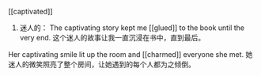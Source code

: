 [[captivated]]
1. 迷人的：
The captivating story kept me [[glued]] to the book until the very end.
这个迷人的故事让我一直沉浸在书中，直到最后。

Her captivating smile lit up the room and [[charmed]] everyone she met.
她迷人的微笑照亮了整个房间，让她遇到的每个人都为之倾倒。


